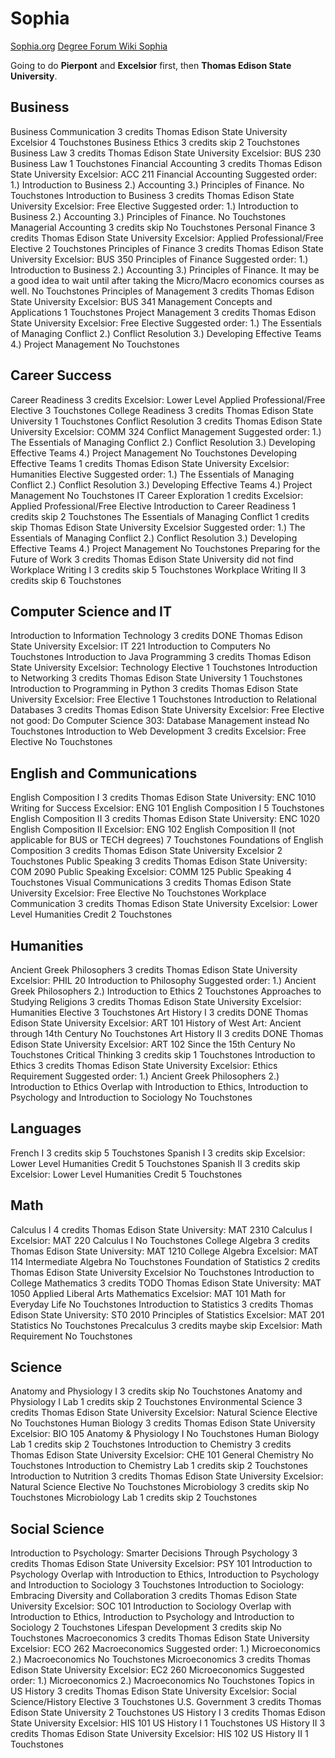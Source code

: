# Sophia

[Sophia.org](https://www.sophia.org/)
[Degree Forum Wiki Sophia](https://degreeforum.miraheze.org/wiki/Sophia_Learning,_LLC)

Going to do **Pierpont** and **Excelsior** first, then **Thomas Edison State University**.

## Business

Business Communication 3 credits
  Thomas Edison State University
  Excelsior
  4 Touchstones
Business Ethics 3 credits
  skip
  2 Touchstones
Business Law 3 credits
  Thomas Edison State University
  Excelsior: BUS 230 Business Law
  1 Touchstones
Financial Accounting 3 credits
  Thomas Edison State University
  Excelsior: ACC 211 Financial Accounting
  Suggested order: 1.) Introduction to Business 2.) Accounting 3.) Principles of Finance.
  No Touchstones
Introduction to Business 3 credits
  Thomas Edison State University
  Excelsior: Free Elective
  Suggested order: 1.) Introduction to Business 2.) Accounting 3.) Principles of Finance.
  No Touchstones
Managerial Accounting 3 credits
  skip
  No Touchstones
Personal Finance 3 credits
  Thomas Edison State University
  Excelsior: Applied Professional/Free Elective
  2 Touchstones
Principles of Finance 3 credits
  Thomas Edison State University
  Excelsior: BUS 350 Principles of Finance
  Suggested order: 1.) Introduction to Business 2.) Accounting 3.) Principles of Finance.
  It may be a good idea to wait until after taking the Micro/Macro economics courses as well.
  No Touchstones
Principles of Management 3 credits
  Thomas Edison State University
  Excelsior: BUS 341 Management Concepts and Applications
  1 Touchstones
Project Management 3 credits
  Thomas Edison State University
  Excelsior: Free Elective
  Suggested order: 1.) The Essentials of Managing Conflict 2.) Conflict Resolution 3.) Developing Effective Teams 4.) Project Management
  No Touchstones

## Career Success
Career Readiness 3 credits
  Excelsior: Lower Level Applied Professional/Free Elective
  3 Touchstones
College Readiness 3 credits
  Thomas Edison State University
  1 Touchstones
Conflict Resolution 3 credits
  Thomas Edison State University
  Excelsior: COMM 324 Conflict Management
  Suggested order: 1.) The Essentials of Managing Conflict 2.) Conflict Resolution 3.) Developing Effective Teams 4.) Project Management
  No Touchstones
Developing Effective Teams 1 credits
  Thomas Edison State University
  Excelsior: Humanities Elective
  Suggested order: 1.) The Essentials of Managing Conflict 2.) Conflict Resolution 3.) Developing Effective Teams 4.) Project Management
  No Touchstones
IT Career Exploration 1 credits
  Excelsior: Applied Professional/Free Elective
Introduction to Career Readiness 1 credits
  skip
  2 Touchstones
The Essentials of Managing Conflict 1 credits
  skip
    Thomas Edison State University
    Excelsior
  Suggested order: 1.) The Essentials of Managing Conflict 2.) Conflict Resolution 3.) Developing Effective Teams 4.) Project Management
  No Touchstones
Preparing for the Future of Work 3 credits
  Thomas Edison State University
  did not find
Workplace Writing I 3 credits
  skip
  5 Touchstones
Workplace Writing II 3 credits
  skip
  6 Touchstones

## Computer Science and IT
Introduction to Information Technology 3 credits DONE
  Thomas Edison State University
  Excelsior: IT 221 Introduction to Computers
  No Touchstones
Introduction to Java Programming 3 credits
  Thomas Edison State University
  Excelsior: Technology Elective
  1 Touchstones
Introduction to Networking 3 credits
  Thomas Edison State University
  1 Touchstones
Introduction to Programming in Python 3 credits
  Thomas Edison State University
  Excelsior: Free Elective
  1 Touchstones
Introduction to Relational Databases 3 credits
  Thomas Edison State University
  Excelsior: Free Elective
  not good: Do Computer Science 303: Database Management instead
  No Touchstones
Introduction to Web Development 3 credits
  Excelsior: Free Elective
  No Touchstones

## English and Communications

English Composition I 3 credits
  Thomas Edison State University: ENC 1010 Writing for Success
  Excelsior: ENG 101 English Composition I
  5 Touchstones
English Composition II 3 credits
  Thomas Edison State University: ENC 1020 English Composition II
  Excelsior: ENG 102 English Composition II (not applicable for BUS or TECH degrees)
  7 Touchstones
Foundations of English Composition 3 credits
  Thomas Edison State University
  Excelsior
  2 Touchstones
Public Speaking 3 credits
  Thomas Edison State University: COM 2090 Public Speaking
  Excelsior: COMM 125 Public Speaking
  4 Touchstones
Visual Communications 3 credits
  Thomas Edison State University
  Excelsior: Free Elective
  No Touchstones
Workplace Communication 3 credits
  Thomas Edison State University
  Excelsior: Lower Level Humanities Credit
  2 Touchstones

## Humanities
Ancient Greek Philosophers 3 credits
  Thomas Edison State University
  Excelsior: PHIL 20 Introduction to Philosophy
  Suggested order: 1.) Ancient Greek Philosophers 2.) Introduction to Ethics
  2 Touchstones
Approaches to Studying Religions 3 credits
  Thomas Edison State University
  Excelsior: Humanities Elective
  3 Touchstones
Art History I 3 credits DONE
  Thomas Edison State University
  Excelsior: ART 101 History of West Art: Ancient through 14th Century
  No Touchstones
Art History II 3 credits DONE
  Thomas Edison State University
  Excelsior: ART 102 Since the 15th Century
  No Touchstones
Critical Thinking 3 credits
  skip
  1 Touchstones
Introduction to Ethics 3 credits
  Thomas Edison State University
  Excelsior: Ethics Requirement
  Suggested order: 1.) Ancient Greek Philosophers 2.) Introduction to Ethics
  Overlap with Introduction to Ethics, Introduction to Psychology and  Introduction to Sociology
  No Touchstones
## Languages

French I 3 credits
  skip
  5 Touchstones
Spanish I 3 credits
  skip
    Excelsior: Lower Level Humanities Credit
  5 Touchstones
Spanish II 3 credits
  skip
    Excelsior: Lower Level Humanities Credit
  5 Touchstones

## Math

Calculus I 4 credits
  Thomas Edison State University: MAT 2310 Calculus I
  Excelsior: MAT 220 Calculus I
  No Touchstones
College Algebra 3 credits
  Thomas Edison State University: MAT 1210 College Algebra
  Excelsior: MAT 114 Intermediate Algebra
  No Touchstones
Foundation of Statistics 2 credits
  Thomas Edison State University
  Excelsior
  No Touchstones
Introduction to College Mathematics 3 credits TODO
  Thomas Edison State University: MAT 1050 Applied Liberal Arts Mathematics
  Excelsior: MAT 101 Math for Everyday Life
  No Touchstones
Introduction to Statistics 3 credits
  Thomas Edison State University: ST0 2010 Principles of Statistics
  Excelsior: MAT 201 Statistics
  No Touchstones
Precalculus 3 credits
  maybe skip
  Excelsior: Math Requirement
  No Touchstones

## Science

Anatomy and Physiology I 3 credits
  skip
  No Touchstones
Anatomy and Physiology I Lab 1 credits
  skip
  2 Touchstones
Environmental Science 3 credits
  Thomas Edison State University
  Excelsior: Natural Science Elective
  No Touchstones
Human Biology 3 credits
  Thomas Edison State University
  Excelsior: BIO 105 Anatomy & Physiology I
  No Touchstones
Human Biology Lab 1 credits
  skip
  2 Touchstones
Introduction to Chemistry 3 credits
  Thomas Edison State University
  Excelsior: CHE 101 General Chemistry
  No Touchstones
Introduction to Chemistry Lab 1 credits
  skip
  2 Touchstones
Introduction to Nutrition 3 credits
  Thomas Edison State University
  Excelsior: Natural Science Elective
  No Touchstones
Microbiology 3 credits
  skip
  No Touchstones
Microbiology Lab 1 credits
  skip
  2 Touchstones
## Social Science
Introduction to Psychology: Smarter Decisions Through Psychology 3 credits
  Thomas Edison State University
  Excelsior: PSY 101 Introduction to Psychology
  Overlap with Introduction to Ethics, Introduction to Psychology and  Introduction to Sociology
  3 Touchstones
Introduction to Sociology: Embracing Diversity and Collaboration 3 credits
  Thomas Edison State University
  Excelsior: SOC 101 Introduction to Sociology
  Overlap with Introduction to Ethics, Introduction to Psychology and  Introduction to Sociology
  2 Touchstones
Lifespan Development 3 credits
  skip
  No Touchstones
Macroeconomics 3 credits
  Thomas Edison State University
  Excelsior: ECO 262 Macroeconomics
  Suggested order: 1.) Microeconomics 2.) Macroeconomics
  No Touchstones
Microeconomics 3 credits
  Thomas Edison State University
  Excelsior: EC2 260 Microeconomics
  Suggested order: 1.) Microeconomics 2.) Macroeconomics
  No Touchstones
Topics in US History 3 credits
  Thomas Edison State University
  Excelsior: Social Science/History Elective
  3 Touchstones
U.S. Government 3 credits
  Thomas Edison State University
  2 Touchstones
US History I 3 credits
  Thomas Edison State University
  Excelsior: HIS 101 US History I
  1 Touchstones
US History II 3 credits
  Thomas Edison State University
  Excelsior: HIS 102 US History II
  1 Touchstones

